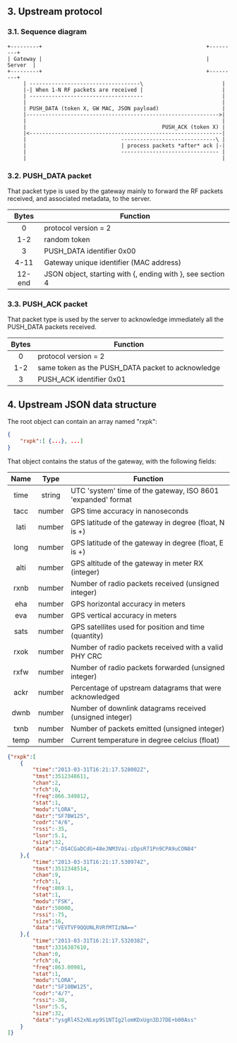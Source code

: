 ## 3. Upstream protocol

### 3.1. Sequence diagram ###

	+---------+                                                    +---------+
	| Gateway |                                                    | Server  |
	+---------+                                                    +---------+
	     | -----------------------------------\                         |
	     |-| When 1-N RF packets are received |                         |
	     | ------------------------------------                         |
	     |                                                              |
	     | PUSH_DATA (token X, GW MAC, JSON payload)                    |
	     |------------------------------------------------------------->|
	     |                                                              |
	     |                                           PUSH_ACK (token X) |
	     |<-------------------------------------------------------------|
	     |                              ------------------------------\ |
	     |                              | process packets *after* ack |-|
	     |                              ------------------------------- |
	     |                                                              |


### 3.2. PUSH_DATA packet ###

That packet type is used by the gateway mainly to forward the RF packets
received, and associated metadata, to the server.

| Bytes  | Function                                                   |
|:------:|------------------------------------------------------------|
|   0    | protocol version = 2                                       |
|  1-2   | random token                                               |
|   3    | PUSH_DATA identifier 0x00                                  |
|  4-11  | Gateway unique identifier (MAC address)                    |
| 12-end | JSON object, starting with {, ending with }, see section 4 |

### 3.3. PUSH_ACK packet ###

That packet type is used by the server to acknowledge immediately all the
PUSH_DATA packets received.

| Bytes | Function                                          |
|:-----:|---------------------------------------------------|
|   0   | protocol version = 2                              |
|  1-2  | same token as the PUSH_DATA packet to acknowledge |
|   3   | PUSH_ACK identifier 0x01                          |

## 4. Upstream JSON data structure

The root object can contain an array named "rxpk":

``` json
{
	"rxpk":[ {...}, ...]
}
```

That object contains the status of the gateway, with the following fields:

| Name |  Type  | Function                                                     |
|:----:|:------:|--------------------------------------------------------------|
| time | string | UTC 'system' time of the gateway, ISO 8601 'expanded' format |
| tacc | number | GPS time accuracy in nanoseconds                             |
| lati | number | GPS latitude of the gateway in degree (float, N is +)        |
| long | number | GPS latitude of the gateway in degree (float, E is +)        |
| alti | number | GPS altitude of the gateway in meter RX (integer)            |
| rxnb | number | Number of radio packets received (unsigned integer)          |
| eha  | number | GPS horizontal accuracy in meters                            |
| eva  | number | GPS vertical accuracy in meters                              |
| sats | number | GPS satellites used for position and time (quantity)         |
| rxok | number | Number of radio packets received with a valid PHY CRC        |
| rxfw | number | Number of radio packets forwarded (unsigned integer)         |
| ackr | number | Percentage of upstream datagrams that were acknowledged      |
| dwnb | number | Number of downlink datagrams received (unsigned integer)     |
| txnb | number | Number of packets emitted (unsigned integer)                 |
| temp | number | Current temperature in degree celcius (float)                |

``` json
{"rxpk":[
	{
		"time":"2013-03-31T16:21:17.528002Z",
		"tmst":3512348611,
		"chan":2,
		"rfch":0,
		"freq":866.349812,
		"stat":1,
		"modu":"LORA",
		"datr":"SF7BW125",
		"codr":"4/6",
		"rssi":-35,
		"lsnr":5.1,
		"size":32,
		"data":"-DS4CGaDCdG+48eJNM3Vai-zDpsR71Pn9CPA9uCON84"
	},{
		"time":"2013-03-31T16:21:17.530974Z",
		"tmst":3512348514,
		"chan":9,
		"rfch":1,
		"freq":869.1,
		"stat":1,
		"modu":"FSK",
		"datr":50000,
		"rssi":-75,
		"size":16,
		"data":"VEVTVF9QQUNLRVRfMTIzNA=="
	},{
		"time":"2013-03-31T16:21:17.532038Z",
		"tmst":3316387610,
		"chan":0,
		"rfch":0,
		"freq":863.00981,
		"stat":1,
		"modu":"LORA",
		"datr":"SF10BW125",
		"codr":"4/7",
		"rssi":-38,
		"lsnr":5.5,
		"size":32,
		"data":"ysgRl452xNLep9S1NTIg2lomKDxUgn3DJ7DE+b00Ass"
	}
]}